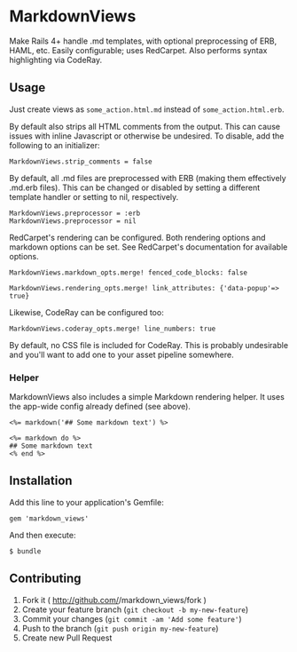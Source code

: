 # MarkdownViews

Make Rails 4+ handle .md templates, with optional preprocessing of ERB, HAML, etc. Easily configurable; uses RedCarpet. Also performs syntax highlighting via CodeRay.

## Usage

Just create views as `some_action.html.md` instead of `some_action.html.erb`.


By default also strips all HTML comments from the output. This can cause issues with inline Javascript or otherwise be undesired. To disable, add the following to an initializer:

    MarkdownViews.strip_comments = false

By default, all .md files are preprocessed with ERB (making them effectively .md.erb files). This can be changed or disabled by setting a different template handler or setting to nil, respectively.

    MarkdownViews.preprocessor = :erb
    MarkdownViews.preprocessor = nil

RedCarpet's rendering can be configured. Both rendering options and markdown options can be set. See RedCarpet's documentation for available options.

    MarkdownViews.markdown_opts.merge! fenced_code_blocks: false

    MarkdownViews.rendering_opts.merge! link_attributes: {'data-popup'=> true}

Likewise, CodeRay can be configured too:

    MarkdownViews.coderay_opts.merge! line_numbers: true

By default, no CSS file is included for CodeRay. This is probably undesirable and you'll want to add one to your asset pipeline somewhere.

### Helper

MarkdownViews also includes a simple Markdown rendering helper. It uses the app-wide config already defined (see above).

    <%= markdown('## Some markdown text') %>

    <%= markdown do %>
    ## Some markdown text
    <% end %>

## Installation

Add this line to your application's Gemfile:

    gem 'markdown_views'

And then execute:

    $ bundle

## Contributing

1. Fork it ( http://github.com/<my-github-username>/markdown_views/fork )
2. Create your feature branch (`git checkout -b my-new-feature`)
3. Commit your changes (`git commit -am 'Add some feature'`)
4. Push to the branch (`git push origin my-new-feature`)
5. Create new Pull Request
